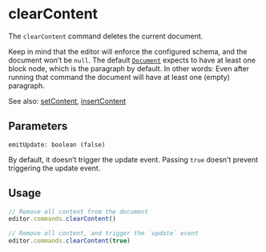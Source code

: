 # clearContent
The `clearContent` command deletes the current document.

Keep in mind that the editor will enforce the configured schema, and the document won’t be `null`. The default [`Document`](/api/nodes/document) expects to have at least one block node, which is the paragraph by default. In other words: Even after running that command the document will have at least one (empty) paragraph.

See also: [setContent](/api/commands/set-content), [insertContent](/api/commands/insert-content)

## Parameters
`emitUpdate: boolean (false)`

By default, it doesn’t trigger the update event. Passing `true` doesn’t prevent triggering the update event.

## Usage
```js
// Remove all content from the document
editor.commands.clearContent()

// Remove all content, and trigger the `update` event
editor.commands.clearContent(true)
```

